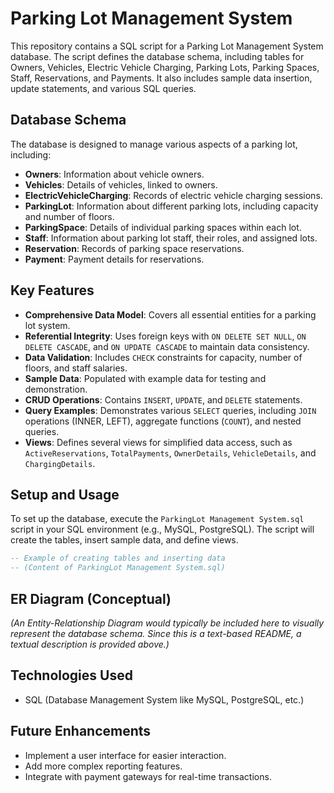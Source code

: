 # Parking Lot Management System

This repository contains a SQL script for a Parking Lot Management System database. The script defines the database schema, including tables for Owners, Vehicles, Electric Vehicle Charging, Parking Lots, Parking Spaces, Staff, Reservations, and Payments. It also includes sample data insertion, update statements, and various SQL queries.

## Database Schema

The database is designed to manage various aspects of a parking lot, including:

- **Owners**: Information about vehicle owners.
- **Vehicles**: Details of vehicles, linked to owners.
- **ElectricVehicleCharging**: Records of electric vehicle charging sessions.
- **ParkingLot**: Information about different parking lots, including capacity and number of floors.
- **ParkingSpace**: Details of individual parking spaces within each lot.
- **Staff**: Information about parking lot staff, their roles, and assigned lots.
- **Reservation**: Records of parking space reservations.
- **Payment**: Payment details for reservations.

## Key Features

- **Comprehensive Data Model**: Covers all essential entities for a parking lot system.
- **Referential Integrity**: Uses foreign keys with `ON DELETE SET NULL`, `ON DELETE CASCADE`, and `ON UPDATE CASCADE` to maintain data consistency.
- **Data Validation**: Includes `CHECK` constraints for capacity, number of floors, and staff salaries.
- **Sample Data**: Populated with example data for testing and demonstration.
- **CRUD Operations**: Contains `INSERT`, `UPDATE`, and `DELETE` statements.
- **Query Examples**: Demonstrates various `SELECT` queries, including `JOIN` operations (INNER, LEFT), aggregate functions (`COUNT`), and nested queries.
- **Views**: Defines several views for simplified data access, such as `ActiveReservations`, `TotalPayments`, `OwnerDetails`, `VehicleDetails`, and `ChargingDetails`.

## Setup and Usage

To set up the database, execute the `ParkingLot Management System.sql` script in your SQL environment (e.g., MySQL, PostgreSQL). The script will create the tables, insert sample data, and define views.

```sql
-- Example of creating tables and inserting data
-- (Content of ParkingLot Management System.sql)
```

## ER Diagram (Conceptual)

*(An Entity-Relationship Diagram would typically be included here to visually represent the database schema. Since this is a text-based README, a textual description is provided above.)*

## Technologies Used

- SQL (Database Management System like MySQL, PostgreSQL, etc.)

## Future Enhancements

- Implement a user interface for easier interaction.
- Add more complex reporting features.
- Integrate with payment gateways for real-time transactions.


